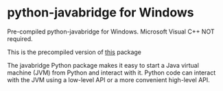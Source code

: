 # python-javabridge for Windows
Pre-compiled python-javabridge for Windows. Microsoft Visual C++ NOT required.

This is the precompiled version of [this](https://github.com/SchmollerLab/python-javabridge-acdc) package

The javabridge Python package makes it easy to start a Java virtual machine (JVM) from Python and interact with it. Python code can interact with the JVM using a low-level API or a more convenient high-level API.

